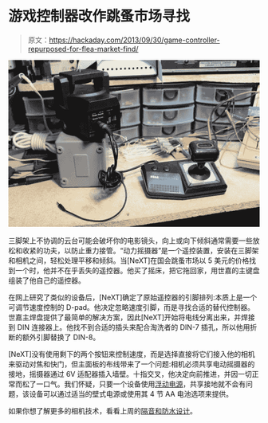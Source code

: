# 游戏控制器改作跳蚤市场寻找

> 原文：<https://hackaday.com/2013/09/30/game-controller-repurposed-for-flea-market-find/>

![powerPannerControlReplacement](img/f1fa791ce24f81392613c2b3e3298652.png)

三脚架上不协调的云台可能会破坏你的电影镜头，向上或向下倾斜通常需要一些放松和收紧的功夫，以防止重力接管。“动力摇摄器”是一个遥控装置，安装在三脚架和相机之间，轻松处理平移和倾斜。当[NeXT]在国会跳蚤市场以 5 美元的价格找到一个时，他并不在乎丢失的遥控器。他买了摇床，把它拖回家，用世嘉的主键盘组装了他自己的遥控器。

在网上研究了类似的设备后，[NeXT]确定了原始遥控器的引脚排列:本质上是一个可调节速度控制的 D-pad。他决定忽略速度引脚，而是寻找合适的替代控制器。世嘉主焊盘提供了最简单的解决方案，因此[NeXT]开始将电线分离出来，并焊接到 DIN 连接器上。他找不到合适的插头来配合淘洗者的 DIN-7 插孔，所以他用折断的额外引脚替换了 DIN-8。

[NeXT]没有使用剩下的两个按钮来控制速度，而是选择直接将它们接入他的相机来驱动对焦和快门，但主面板的布线带来了一个问题:相机必须共享电动摇摄器的接地，摇摄器通过 6V 适配器插入墙壁。十指交叉，他决定向前推进，并因一切正常而松了一口气。我们怀疑，只要一个设备使用[浮动电源](http://forum.allaboutcircuits.com/showthread.php?t=10345)，共享接地就不会有问题，该设备可以通过适当的壁式电源或使用其 4 节 AA 电池选项来提供。

如果你想了解更多的相机技术，看看上周的[隔音和防水设计](http://hackaday.com/2013/09/23/sound-blimp-makes-camera-quieter-and-waterproof/)。
